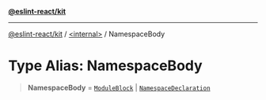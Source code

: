 [**@eslint-react/kit**](../../README.md)

***

[@eslint-react/kit](../../README.md) / [\<internal\>](../README.md) / NamespaceBody

# Type Alias: NamespaceBody

> **NamespaceBody** = [`ModuleBlock`](../interfaces/ModuleBlock.md) \| [`NamespaceDeclaration`](../interfaces/NamespaceDeclaration.md)
